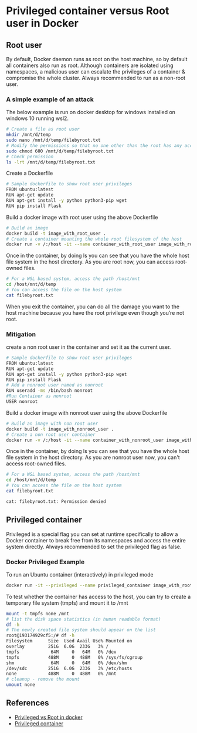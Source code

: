 # Privileged container versus Root user in Docker
## Root user
By default, Docker daemon runs as root on the host machine, so by default all containers also run as root. Although containers are isolated using namespaces, a malicious user can escalate the privileges of a container & compromise the whole cluster. Always recommended to run as a non-root user.

### A simple example of an attack
The below example is run on docker desktop for windows installed on windows 10 running wsl2.
```bash
# Create a file as root user 
mkdir /mnt/d/temp 
sudo nano /mnt/d/temp/filebyroot.txt
# Modify the permissions so that no one other than the root has any access on it
sudo chmod 600 /mnt/d/temp/filebyroot.txt
# Check permission
ls -lrt /mnt/d/temp/filebyroot.txt
```
Create a Dockerfile 
```bash
# Sample dockerfile to show root user privileges
FROM ubuntu:latest
RUN apt-get update
RUN apt-get install -y python python3-pip wget
RUN pip install Flask
```
Build a docker image with root user using the above Dockerfile
```bash
# Build an image
docker build -t image_with_root_user .
# Create a container mounting the whole root filesystem of the host
docker run -v /:/host -it --name container_with_root_user image_with_root_user 
```
Once in the container, by doing ls you can see that you have the whole host file system in the host directory. As you are root now, you can access root-owned files.
```bash
# For a WSL based system, access the path /host/mnt
cd /host/mnt/d/temp
# You can access the file on the host system
cat filebyroot.txt
```
When you exit the container, you can do all the damage you want to the host machine because you have the root privilege even though you’re not root.
### Mitigation
create a non root user in the container and set it as the current user.
```bash
# Sample dockerfile to show root user privileges
FROM ubuntu:latest
RUN apt-get update
RUN apt-get install -y python python3-pip wget
RUN pip install Flask
# Add a nonroot user named as nonroot
RUN useradd -ms /bin/bash nonroot
#Run Container as nonroot
USER nonroot
```
Build a docker image with nonroot user using the above Dockerfile
```bash
# Build an image with non root user
docker build -t image_with_nonroot_user .
# Create a non root user container 
docker run -v /:/host -it --name container_with_nonroot_user image_with_nonroot_user
```
Once in the container, by doing ls you can see that you have the whole host file system in the host directory. As you are nonroot user now, you can't access root-owned files.
```bash
# For a WSL based system, access the path /host/mnt
cd /host/mnt/d/temp
# You can access the file on the host system
cat filebyroot.txt

cat: filebyroot.txt: Permission denied
```

## Privileged container
Privileged is a special flag you can set at runtime specifically to allow a Docker container to break free from its namespaces and access the entire system directly. Always recommended to set the privileged flag as false.

### Docker Privileged Example
To run an Ubuntu container (interactively) in privileged mode
```bash
docker run -it --privileged --name privileged_container image_with_root_user
```
To test whether the container has access to the host, you can try to create a temporary file system (tmpfs) and mount it to /mnt
```bash
mount -t tmpfs none /mnt
# list the disk space statistics (in human readable format)
df -h
# The newly created file system should appear on the list
root@193174929cf5:/# df -h
Filesystem      Size  Used Avail Use% Mounted on
overlay         251G  6.0G  233G   3% /
tmpfs            64M     0   64M   0% /dev
tmpfs           488M     0  488M   0% /sys/fs/cgroup
shm              64M     0   64M   0% /dev/shm
/dev/sdc        251G  6.0G  233G   3% /etc/hosts
none            488M     0  488M   0% /mnt
# cleanup - remove the mount
umount none
```

## References
* [Privileged vs Root in docker](https://www.cloudsavvyit.com/5211/privileged-vs-root-in-docker-whats-the-difference/)
* [Privileged container](https://phoenixnap.com/kb/docker-privileged)